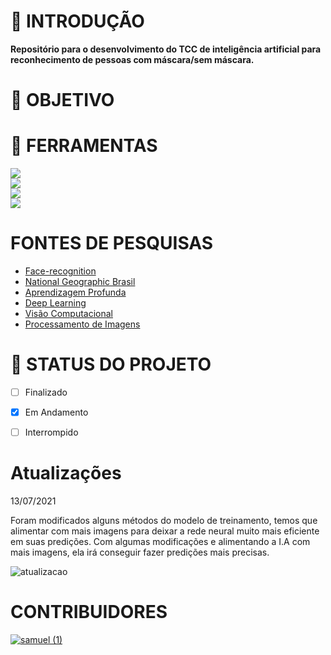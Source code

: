 <h1> 📖 INTRODUÇÃO </h1>
 <b>Repositório para o desenvolvimento do TCC de inteligência artificial para reconhecimento de pessoas com máscara/sem máscara.</b>

# 📑 OBJETIVO

# 🔧 FERRAMENTAS
   <a href="https://www.python.org"><img src="https://img.shields.io/static/v1?label=Python&message=Language&color=yellow&style=for-the-badge&logo=python"/></a><br>
   <a href="https://numpy.org"><img src="https://img.shields.io/static/v1?label=Numpy&message=Lib&color=bluec1&style=for-the-badge&logo=numpy"/></a><br>
   <a href="https://opencv.org"><img src="https://img.shields.io/static/v1?label=Opencv&message=Lib&color=red&style=for-the-badge&logo=opencv"/></a><br>
   <a href="https://sklearn.org"><img src="https://img.shields.io/static/v1?label=Sklearn&message=API&color=7159c1&style=for-the-badge&logo=scikit-learn"/></a><br>
   
# FONTES DE PESQUISAS

   <ul>
      <li><a href='https://pypi.org/project/face-recognition/'>Face-recognition</a></li>
      <li><a href='https://www.nationalgeographicbrasil.com/ciencia/2020/09/reconhecimento-facial-com-mascara-ja-e-uma-realidade-gostemos-ou-nao'>National Geographic Brasil</a></li>
      <li><a href="https://pt.wikipedia.org/wiki/Aprendizagem_profunda">Aprendizagem Profunda</a></li>
      <li><a href="https://srnghn.medium.com/deep-learning-overview-of-neurons-and-activation-functions-1d98286cf1e4">Deep Learning</a></li>
      <li><a href="https://pt.wikipedia.org/wiki/Vis%C3%A3o_computacional">Visão Computacional</a></li>
      <li><a href="https://pt.wikipedia.org/wiki/Processamento_de_imagem">Processamento de Imagens</a></li>
   </ul>

# 🔖 STATUS DO PROJETO

   - [ ] Finalizado
   - [X] Em Andamento
   - [ ] Interrompido


# Atualizações

   <p>13/07/2021</p>
   <p>Foram modificados alguns métodos do modelo de treinamento,
   temos que alimentar com mais imagens para deixar a rede neural
   muito mais eficiente em suas predições. Com algumas modificações
   e alimentando a I.A com mais imagens, ela irá conseguir fazer 
   predições mais precisas.</p>
   
   ![atualizacao](https://user-images.githubusercontent.com/47987232/125471528-c04155e5-aae0-42d4-9044-a11f1d344d11.png)



# CONTRIBUIDORES
   <a href="https://github.com/smlsilva" target="_blank">![samuel (1)](https://user-images.githubusercontent.com/47987232/114802351-f14bab00-9d73-11eb-8349-3bec875b6a88.jpeg)</a>
